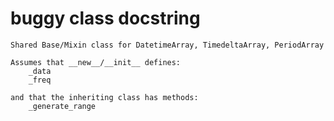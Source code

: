# buggy class docstring

```text
Shared Base/Mixin class for DatetimeArray, TimedeltaArray, PeriodArray

Assumes that __new__/__init__ defines:
    _data
    _freq

and that the inheriting class has methods:
    _generate_range
```